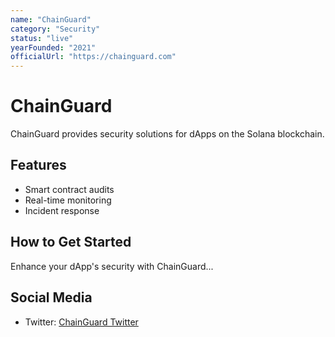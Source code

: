 ```yaml
---
name: "ChainGuard"
category: "Security"
status: "live"
yearFounded: "2021"
officialUrl: "https://chainguard.com"
---
```


# ChainGuard

ChainGuard provides security solutions for dApps on the Solana blockchain.

## Features

- Smart contract audits
- Real-time monitoring
- Incident response

## How to Get Started

Enhance your dApp's security with ChainGuard...

## Social Media

- Twitter: [ChainGuard Twitter](https://twitter.com/chainguard)
